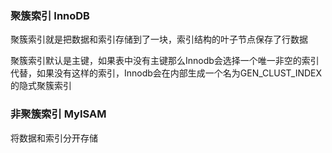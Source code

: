 ### 聚簇索引  InnoDB

聚簇索引就是把数据和索引存储到了一块，索引结构的叶子节点保存了行数据

聚簇索引默认是主键，如果表中没有主键那么Innodb会选择一个唯一非空的索引代替，如果没有这样的索引，Innodb会在内部生成一个名为GEN_CLUST_INDEX的隐式聚簇索引

### 非聚簇索引  MyISAM

将数据和索引分开存储